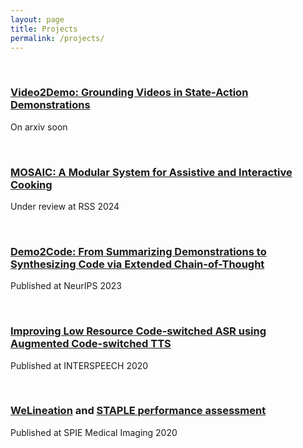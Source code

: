 ```yaml
---
layout: page
title: Projects
permalink: /projects/
---
```


<div class="container bg-1 text-center">
  <br>
  <div>
      <h3><a href="https://openreview.net/pdf?id=ayLov67GxD">Video2Demo: Grounding Videos in State-Action Demonstrations</a> </h3> 
      <p>On arxiv soon</p>
  </div>
</div>

<div class="container bg-1 text-center">
  <br>
  <div>
      <h3><a href="https://portal.cs.cornell.edu/MOSAIC/">MOSAIC: A Modular System for Assistive and Interactive Cooking</a></h3>
      <p>Under review at RSS 2024</p> 
  </div>
</div>



<div class="container bg-1 text-center">
  <br>
  <div>
      <h3><a href="https://portal.cs.cornell.edu/demo2code/">Demo2Code: From Summarizing Demonstrations to Synthesizing Code via Extended Chain-of-Thought</a></h3> 
      <p>Published at NeurIPS 2023</p>
  </div>
</div>

<div class="container bg-1 text-center">
  <br>
  <div>
      <h3><a href="https://arxiv.org/abs/2010.05549">Improving Low Resource Code-switched ASR using Augmented Code-switched TTS</a></h3>
      <p>Published at INTERSPEECH 2020</p> 
  </div>
</div>

<div class="container bg-2 text-center">
  <br>
  <div>
      <h3><a href="https://www.spiedigitallibrary.org/conference-proceedings-of-spie/11318/113180C/WeLineation-crowdsourcing-delineations-for-reliable-ground-truth-estimation/10.1117/12.2551279.short">WeLineation</a> and <a href="https://www.spiedigitallibrary.org/conference-proceedings-of-spie/11318/113180K/STAPLE-performance-assessed-on-crowdsourced-sclera-segmentations/10.1117/12.2551297.short">STAPLE performance assessment</a></h3> 
      <p>Published at SPIE Medical Imaging 2020</p>
    </div>
</div>

<!-- <div class="container bg-4 text-center">
  <br>
  <div>
      <p><a href="https://github.com/yash-s20/CNN-Implementation-in-Numpy">CNN and Feed Forward Network Implementation</a> in Numpy</p> 
  </div>
</div> -->
